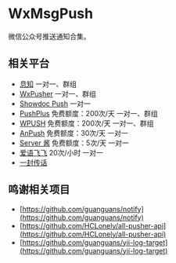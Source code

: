 # WxMsgPush
微信公众号推送通知合集。

## 相关平台
* [息知](https://xz.qqoq.net/#/index) 一对一、群组
* [WxPusher](https://wxpusher.zjiecode.com/docs/#/) 一对一、群组
* [Showdoc Push](https://push.showdoc.com.cn/#/) 一对一
* [PushPlus](https://www.pushplus.plus/) 免费额度：200次/天  一对一、群组
* [WPUSH](https://wpush.cn/) 免费额度：200次/天  一对一、群组
* [AnPush](https://anpush.com/) 免费额度：30次/天  一对一
* [Server 酱](https://sct.ftqq.com) 免费额度：5次/天  一对一
* [爱语飞飞](https://iyuu.cn/) 20次/小时  一对一
* [一封传话](https://www.phprm.com/push/h5/)

## 鸣谢相关项目
* [https://github.com/guanguans/notify](https://github.com/guanguans/notify)
* [https://github.com/HCLonely/all-pusher-api](https://github.com/HCLonely/all-pusher-api)
* [https://github.com/guanguans/yii-log-target](https://github.com/guanguans/yii-log-target)
